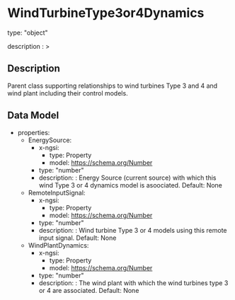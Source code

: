 # WindTurbineType3or4Dynamics
type: "object"
description : >
## Description
Parent class supporting relationships to wind turbines Type 3 and 4 and wind plant including their control models.

## Data Model
  - properties:
    - EnergySource:
      - x-ngsi:
        - type: Property
        - model: https://schema.org/Number
      - type: "number"
      - description: : Energy Source (current source) with which this wind Type 3 or 4 dynamics model is asoociated. Default: None
    - RemoteInputSignal:
      - x-ngsi:
        - type: Property
        - model: https://schema.org/Number
      - type: "number"
      - description: : Wind turbine Type 3 or 4 models using this remote input signal. Default: None
    - WindPlantDynamics:
      - x-ngsi:
        - type: Property
        - model: https://schema.org/Number
      - type: "number"
      - description: : The wind plant with which the wind turbines type 3 or 4 are associated. Default: None
